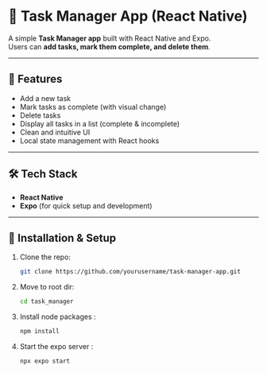 # 📱 Task Manager App (React Native)

A simple **Task Manager app** built with React Native and Expo.  
Users can **add tasks, mark them complete, and delete them**.

---

## 🚀 Features
- Add a new task
- Mark tasks as complete (with visual change)
- Delete tasks
- Display all tasks in a list (complete & incomplete)
- Clean and intuitive UI
- Local state management with React hooks

---

## 🛠 Tech Stack
- **React Native**
- **Expo** (for quick setup and development)

---

## 📂 Installation & Setup
1. Clone the repo:
   ```bash
   git clone https://github.com/yourusername/task-manager-app.git
   
2. Move to root dir:
   ```bash
   cd task_manager

3. Install node packages :
   ```bash
   npm install

4. Start the expo server :
   ```bash
   npx expo start
   